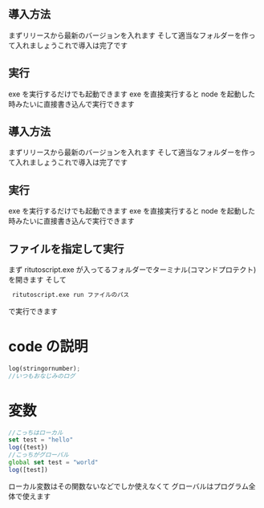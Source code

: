 ## 導入方法

まずリリースから最新のバージョンを入れます
そして適当なフォルダーを作って入れましょうこれで導入は完了です

## 実行

exe を実行するだけでも起動できます exe を直接実行すると node を起動した時みたいに直接書き込んで実行できます

## 導入方法

まずリリースから最新のバージョンを入れます
そして適当なフォルダーを作って入れましょうこれで導入は完了です

## 実行

exe を実行するだけでも起動できます exe を直接実行すると node を起動した時みたいに直接書き込んで実行できます

## ファイルを指定して実行

まず ritutoscript.exe が入ってるフォルダーでターミナル(コマンドプロテクト)を開きます
そして

```bash
 ritutoscript.exe run ファイルのパス
```

で実行できます

# code の説明

```rs
log(stringornumber);
//いつもおなじみのログ
```

# 変数

```js
//こっちはローカル
set test = "hello"
log({test})
//こっちがグローバル
global set test = "world"
log([test])
```

ローカル変数はその関数ないなどでしか使えなくて
グローバルはプログラム全体で使えます
